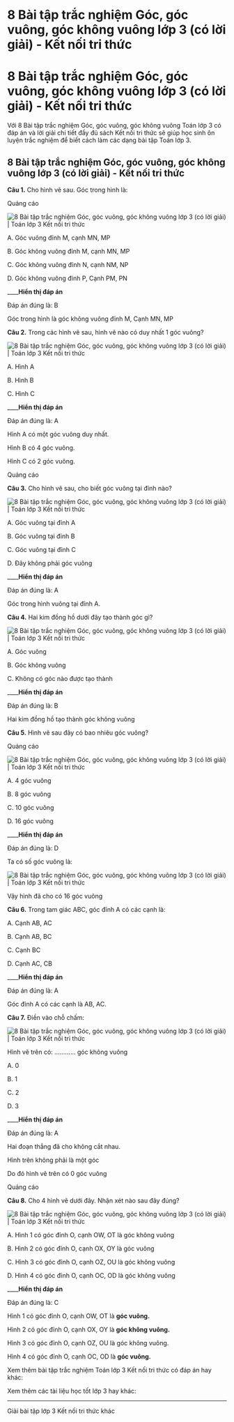 # 8 Bài tập trắc nghiệm Góc, góc vuông, góc không vuông lớp 3 (có lời giải) - Kết nối tri thức

# 8 Bài tập trắc nghiệm Góc, góc vuông, góc không vuông lớp 3 (có lời giải) - Kết nối tri thức

Với 8 Bài tập trắc nghiệm Góc, góc vuông, góc không vuông Toán lớp 3 có đáp án và lời giải chi tiết đầy đủ sách Kết nối tri thức sẽ giúp học sinh ôn luyện trắc nghiệm để biết cách làm các dạng bài tập Toán lớp 3.

## 8 Bài tập trắc nghiệm Góc, góc vuông, góc không vuông lớp 3 (có lời giải) - Kết nối tri thức

**Câu 1.** Cho hình vẽ sau. Góc trong hình là:

Quảng cáo

![8 Bài tập trắc nghiệm Góc, góc vuông, góc không vuông lớp 3 \(có lời giải\) | Toán lớp 3 Kết nối tri thức](https://vietjack.com/toan-3-kn/images/trac-nghiem-bai-18-goc-goc-vuong-goc-khong-vuong.PNG)

A. Góc vuông đỉnh M, cạnh MN, MP

B. Góc không vuông đỉnh M, cạnh MN, MP

C. Góc không vuông đỉnh N, cạnh NM, NP

D. Góc không vuông đỉnh P, Cạnh PM, PN

____**Hiển thị đáp án**

Đáp án đúng là: B

Góc trong hình là góc không vuông đỉnh M, Cạnh MN, MP

**Câu 2.** Trong các hình vẽ sau, hình vẽ nào có duy nhất 1 góc vuông?

![8 Bài tập trắc nghiệm Góc, góc vuông, góc không vuông lớp 3 \(có lời giải\) | Toán lớp 3 Kết nối tri thức](https://vietjack.com/toan-3-kn/images/trac-nghiem-bai-18-goc-goc-vuong-goc-khong-vuong-1.PNG)

A. Hình A

B. Hình B

C. Hình C

____**Hiển thị đáp án**

Đáp án đúng là: A

Hình A có một góc vuông duy nhất.

Hình B có 4 góc vuông.

Hình C có 2 góc vuông.

Quảng cáo

**Câu 3.** Cho hình vẽ sau, cho biết góc vuông tại đỉnh nào?

![8 Bài tập trắc nghiệm Góc, góc vuông, góc không vuông lớp 3 \(có lời giải\) | Toán lớp 3 Kết nối tri thức](https://vietjack.com/toan-3-kn/images/trac-nghiem-bai-18-goc-goc-vuong-goc-khong-vuong-2.PNG)

A. Góc vuông tại đỉnh A

B. Góc vuông tại đỉnh B

C. Góc vuông tại đỉnh C

D. Đây không phải góc vuông

____**Hiển thị đáp án**

Đáp án đúng là: A

Góc trong hình vuông tại đỉnh A.

**Câu 4.** Hai kim đồng hồ dưới đây tạo thành góc gì?

![8 Bài tập trắc nghiệm Góc, góc vuông, góc không vuông lớp 3 \(có lời giải\) | Toán lớp 3 Kết nối tri thức](https://vietjack.com/toan-3-kn/images/trac-nghiem-bai-18-goc-goc-vuong-goc-khong-vuong-3.PNG)

A. Góc vuông

B. Góc không vuông

C. Không có góc nào được tạo thành

____**Hiển thị đáp án**

Đáp án đúng là: B

Hai kim đồng hồ tạo thành góc không vuông

**Câu 5.** Hình vẽ sau đây có bao nhiêu góc vuông?

Quảng cáo

![8 Bài tập trắc nghiệm Góc, góc vuông, góc không vuông lớp 3 \(có lời giải\) | Toán lớp 3 Kết nối tri thức](https://vietjack.com/toan-3-kn/images/trac-nghiem-bai-18-goc-goc-vuong-goc-khong-vuong-4.PNG)

A. 4 góc vuông

B. 8 góc vuông

C. 10 góc vuông

D. 16 góc vuông

____**Hiển thị đáp án**

Đáp án đúng là: D

Ta có số góc vuông là:

![8 Bài tập trắc nghiệm Góc, góc vuông, góc không vuông lớp 3 \(có lời giải\) | Toán lớp 3 Kết nối tri thức](https://vietjack.com/toan-3-kn/images/trac-nghiem-bai-18-goc-goc-vuong-goc-khong-vuong-5.PNG)

Vậy hình đã cho có 16 góc vuông

**Câu 6.** Trong tam giác ABC, góc đỉnh A có các cạnh là:

A. Cạnh AB, AC

B. Cạnh AB, BC

C. Cạnh BC

D. Cạnh AC, CB

____**Hiển thị đáp án**

Đáp án đúng là: A

Góc đỉnh A có các cạnh là AB, AC.

**Câu 7.** Điền vào chỗ chấm:

![8 Bài tập trắc nghiệm Góc, góc vuông, góc không vuông lớp 3 \(có lời giải\) | Toán lớp 3 Kết nối tri thức](https://vietjack.com/toan-3-kn/images/trac-nghiem-bai-18-goc-goc-vuong-goc-khong-vuong-6.PNG)

Hình vẽ trên có: ………… góc không vuông

A. 0

B. 1

C. 2

D. 3

____**Hiển thị đáp án**

Đáp án đúng là: A

Hai đoạn thẳng đã cho không cắt nhau.

Hình trên không phải là một góc

Do đó hình vẽ trên có 0 góc vuông

Quảng cáo

**Câu 8.** Cho 4 hình vẽ dưới đây. Nhận xét nào sau đây đúng?

![8 Bài tập trắc nghiệm Góc, góc vuông, góc không vuông lớp 3 \(có lời giải\) | Toán lớp 3 Kết nối tri thức](https://vietjack.com/toan-3-kn/images/trac-nghiem-bai-18-goc-goc-vuong-goc-khong-vuong-7.PNG)

A. Hình 1 có góc đỉnh O, cạnh OW, OT là góc không vuông

B. Hình 2 có góc đỉnh O, cạnh OX, OY là góc vuông

C. Hình 3 có góc đỉnh O, cạnh OZ, OU là góc không vuông

D. Hình 4 có góc đỉnh O, cạnh OC, OD là góc không vuông

____**Hiển thị đáp án**

Đáp án đúng là: C

Hình 1 có góc đỉnh O, cạnh OW, OT là **góc vuông.**

Hình 2 có góc đỉnh O, cạnh OX, OY là **góc không vuông.**

Hình 3 có góc đỉnh O, cạnh OZ, OU là góc không vuông.

Hình 4 có góc đỉnh O, cạnh OC, OD là **góc vuông.**

Xem thêm bài tập trắc nghiệm Toán lớp 3 Kết nối tri thức có đáp án hay khác:

Xem thêm các tài liệu học tốt lớp 3 hay khác:

* * *

Giải bài tập lớp 3 Kết nối tri thức khác

